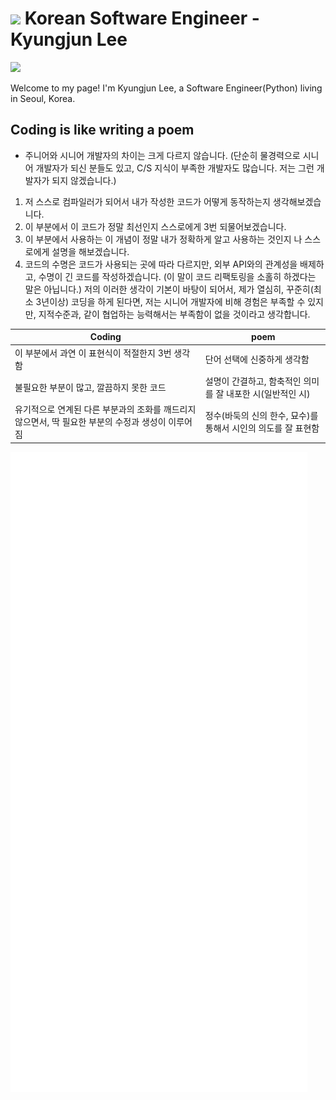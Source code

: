 <h1><img src="https://user-images.githubusercontent.com/45473846/184478805-536e18d6-c2a7-4030-b72d-2973a9d7cbe2.gif" width="30"/> Korean Software Engineer - Kyungjun Lee</h1>

<h href="https://www.linkedin.com/in/kyungjunleeme/"><img src="https://img.shields.io/badge/LinkedIn-0077B5?style=for-the-badge&logo=linkedin&logoColor=white"></a>

Welcome to my page! I'm Kyungjun Lee, a Software Engineer(Python) living in Seoul, Korea.
</br>

## Coding is like writing a poem

- 주니어와 시니어 개발자의 차이는 크게 다르지 않습니다. (단순히 물경력으로 시니어 개발자가 되신 분들도 있고, C/S 지식이 부족한 개발자도 많습니다. 저는 그런 개발자가 되지 않겠습니다.)
1. 저 스스로 컴파일러가 되어서 내가 작성한 코드가 어떻게 동작하는지 생각해보겠습니다.
2. 이 부분에서 이 코드가 정말 최선인지 스스로에게 3번 되물어보겠습니다.
3. 이 부분에서 사용하는 이 개념이 정말 내가 정확하게 알고 사용하는 것인지 나 스스로에게 설명을 해보겠습니다.
4. 코드의 수명은 코드가 사용되는 곳에 따라 다르지만, 외부 API와의 관계성을 배제하고, 수명이 긴 코드를 작성하겠습니다. (이 말이 코드 리팩토링을 소홀히 하겠다는 말은 아닙니다.)
저의 이러한 생각이 기본이 바탕이 되어서, 제가 열심히, 꾸준히(최소 3년이상) 코딩을 하게 된다면, 저는 시니어 개발자에 비해 경험은 부족할 수 있지만, 지적수준과, 같이 협업하는 능력해서는 부족함이 없을 것이라고 생각합니다.

| Coding | poem |
| ------ | ------ |
| 이 부분에서 과연 이 표현식이 적절한지 3번 생각함| 단어 선택에 신중하게 생각함 |
| 불필요한 부분이 많고, 깔끔하지 못한 코드 | 설명이 간결하고, 함축적인 의미를 잘 내포한 시(일반적인 시) |
| 유기적으로 연계된 다른 부분과의 조화를 깨드리지 않으면서, 딱 필요한 부분의 수정과 생성이 이루어짐 | 정수(바둑의 신의 한수, 묘수)를 통해서 시인의 의도를 잘 표현함 |

![](github-metrics.svg)
